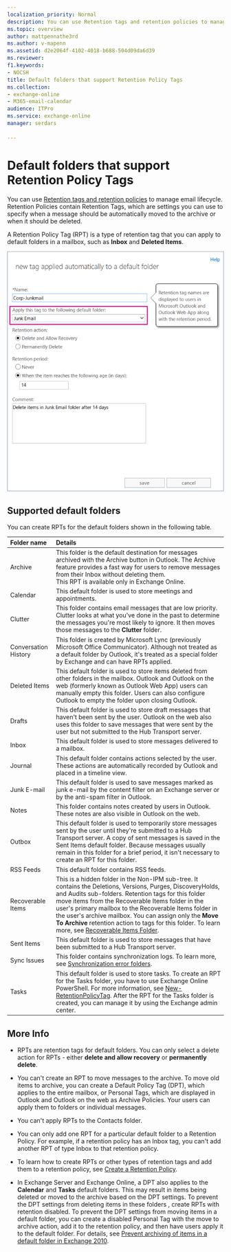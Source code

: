 ```yaml
---
localization_priority: Normal
description: You can use Retention tags and retention policies to manage email lifecycle. Retention Policies contain Retention Tags, which are settings you can use to specify when a message should be automatically moved to the archive or when it should be deleted.
ms.topic: overview
author: mattpennathe3rd
ms.author: v-mapenn
ms.assetid: d2e2064f-4102-4018-b688-504d09da6d39
ms.reviewer: 
f1.keywords:
- NOCSH
title: Default folders that support Retention Policy Tags
ms.collection: 
- exchange-online
- M365-email-calendar
audience: ITPro
ms.service: exchange-online
manager: serdars

---
```


# Default folders that support Retention Policy Tags

You can use [Retention tags and retention policies](retention-tags-and-policies.md) to manage email lifecycle. Retention Policies contain Retention Tags, which are settings you can use to specify when a message should be automatically moved to the archive or when it should be deleted.

A Retention Policy Tag (RPT) is a type of retention tag that you can apply to default folders in a mailbox, such as **Inbox** and **Deleted Items**.

![Create a Retention Policy Tag (RPT)](../../media/EXO_Retention_DefaultFolders_CreateRPT.png)

## Supported default folders

You can create RPTs for the default folders shown in the following table.

|**Folder name**|**Details**|
|:-----|:-----|
|Archive|This folder is the default destination for messages archived with the Archive button in Outlook. The Archive feature provides a fast way for users to remove messages from their Inbox without deleting them. <br/> This RPT is available only in Exchange Online.|
|Calendar|This default folder is used to store meetings and appointments.|
|Clutter|This folder contains email messages that are low priority. Clutter looks at what you've done in the past to determine the messages you're most likely to ignore. It then moves those messages to the **Clutter** folder.|
|Conversation History|This folder is created by Microsoft Lync (previously Microsoft Office Communicator). Although not treated as a default folder by Outlook, it's treated as a special folder by Exchange and can have RPTs applied.|
|Deleted Items|This default folder is used to store items deleted from other folders in the mailbox. Outlook and Outlook on the web (formerly known as Outlook Web App) users can manually empty this folder. Users can also configure Outlook to empty the folder upon closing Outlook.|
|Drafts|This default folder is used to store draft messages that haven't been sent by the user. Outlook on the web also uses this folder to save messages that were sent by the user but not submitted to the Hub Transport server.|
|Inbox|This default folder is used to store messages delivered to a mailbox.|
|Journal|This default folder contains actions selected by the user. These actions are automatically recorded by Outlook and placed in a timeline view.|
|Junk E-mail|This default folder is used to save messages marked as junk e-mail by the content filter on an Exchange server or by the anti-spam filter in Outlook.|
|Notes|This folder contains notes created by users in Outlook. These notes are also visible in Outlook on the web.|
|Outbox|This default folder is used to temporarily store messages sent by the user until they're submitted to a Hub Transport server. A copy of sent messages is saved in the Sent Items default folder. Because messages usually remain in this folder for a brief period, it isn't necessary to create an RPT for this folder.|
|RSS Feeds|This default folder contains RSS feeds.|
|Recoverable Items|This is a hidden folder in the Non-IPM sub-tree. It contains the Deletions, Versions, Purges, DiscoveryHolds, and Audits sub-folders. Retention tags for this folder move items from the Recoverable Items folder in the user's primary mailbox to the Recoverable Items folder in the user's archive mailbox. You can assign only the **Move To Archive** retention action to tags for this folder. To learn more, see [Recoverable Items Folder](https://technet.microsoft.com/library/efc48fb4-2ed8-4d05-93af-f3505fbc389d.aspx).|
|Sent Items|This default folder is used to store messages that have been submitted to a Hub Transport server.|
|Sync Issues|This folder contains synchronization logs. To learn more, see [Synchronization error folders](https://go.microsoft.com/fwlink/p/?linkId=198215).|
|Tasks|This default folder is used to store tasks. To create an RPT for the Tasks folder, you have to use Exchange Online PowerShell. For more information, see [New-RetentionPolicyTag](https://docs.microsoft.com/powershell/module/exchange/policy-and-compliance-retention/new-retentionpolicytag). After the RPT for the Tasks folder is created, you can manage it by using the Exchange admin center.|

## More Info

- RPTs are retention tags for default folders. You can only select a delete action for RPTs - either **delete and allow recovery** or **permanently delete**.

- You can't create an RPT to move messages to the archive. To move old items to archive, you can create a Default Policy Tag (DPT), which applies to the entire mailbox, or Personal Tags, which are displayed in Outlook and Outlook on the web as Archive Policies. Your users can apply them to folders or individual messages.

- You can't apply RPTs to the Contacts folder.

- You can only add one RPT for a particular default folder to a Retention Policy. For example, if a retention policy has an Inbox tag, you can't add another RPT of type Inbox to that retention policy.

- To learn how to create RPTs or other types of retention tags and add them to a retention policy, see [Create a Retention Policy](create-a-retention-policy.md).

- In Exchange Server and Exchange Online, a DPT also applies to the **Calendar** and **Tasks** default folders. This may result in items being deleted or moved to the archive based on the DPT settings. To prevent the DPT settings from deleting items in these folders , create RPTs with retention disabled. To prevent the DPT settings from moving items in a default folder, you can create a disabled Personal Tag with the move to archive action, add it to the retention policy, and then have users apply it to the default folder. For details, see [Prevent archiving of items in a default folder in Exchange 2010](https://go.microsoft.com/fwlink/p/?LinkId=511071).
